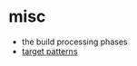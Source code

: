 # misc

* the build processing phases
* [target patterns](https://docs.bazel.build/versions/master/guide.html#target-patterns)
